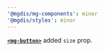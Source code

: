 ```yaml
---
'@mgdis/mg-components': minor
'@mgdis/styles': minor
---
```


[**`<mg-button>`**](http://core.pages.mgdis.fr/core-ui/core-ui/storybook/?path=/docs/atoms-mg-button--docs) added `size` prop.

